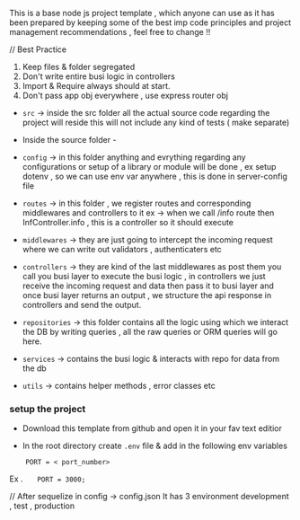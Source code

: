 This is a base node js project template , which anyone can use as it has been prepared by keeping some of the best imp code principles and project management recommendations , feel free to change !!

// Best Practice

1. Keep files & folder segregated
2. Don't write entire busi logic in controllers
3. Import & Require always should at start.
4. Don't pass app obj everywhere , use express router obj

- `src` -> inside the src folder all the actual source code regarding the project will reside this will not include any kind of tests ( make separate)

- Inside the source folder -

- `config` -> in this folder anything and evrything regarding any configurations or setup of a library or module will be done , ex setup dotenv , so we can use env var anywhere , this is done in server-config file

- `routes` -> in this folder , we register routes and corresponding middlewares and controllers to it
  ex -> when we call /info route then InfController.info , this is a controller so it should execute

- `middlewares` -> they are just going to intercept the incoming request where we can write out validators , authenticaters etc

- `controllers` -> they are kind of the last middlewares as post them you call you busi layer to execute the busi logic , in controllers we just receive the incoming request and data then pass it to busi layer and once busi layer returns an output , we structure the api response in controllers and send the output.

- `repositories` -> this folder contains all the logic using which we interact the DB by writing queries , all the raw queries or ORM queries will go here.

- `services` -> contains the busi logic & interacts with repo for data from the db

- `utils` -> contains helper methods , error classes etc

### setup the project

- Download this template from github and open it in your fav text editior

- In the root directory create `.env` file & add in the following env variables

```
    PORT = < port_number>
```

Ex . `    PORT = 3000;
   `

// After sequelize
in config -> config.json
It has 3 environment
development , test , production
